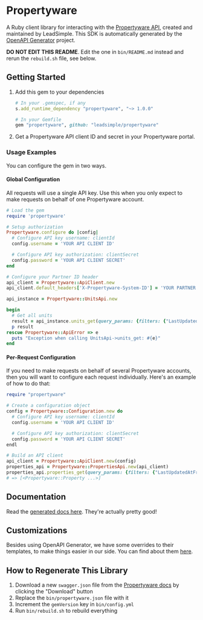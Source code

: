# Propertyware

A Ruby client library for interacting with the [Propertyware API](https://app.propertyware.com/pw/apidocs), created and maintained by LeadSimple. This SDK is automatically generated by the [OpenAPI Generator](https://openapi-generator.tech) project.

**DO NOT EDIT THIS README**. Edit the one in `bin/README.md` instead and rerun the `rebuild.sh` file, see below.

## Getting Started

1. Add this gem to your dependencies

   ```ruby
   # In your .gemspec, if any
   s.add_runtime_dependency "propertyware", "~> 1.0.0"

   # In your Gemfile
   gem "propertyware", github: "leadsimple/propertyware"
   ```

2. Get a Propertyware API client ID and secret in your Propertyware portal.

### Usage Examples

You can configure the gem in two ways.

#### Global Configuration

All requests will use a single API key. Use this when you only expect to make requests on behalf of one Propertyware account.

```ruby
# Load the gem
require 'propertyware'

# Setup authorization
Propertyware.configure do |config|
  # Configure API key username: clientId
  config.username = 'YOUR API CLIENT ID'

  # Configure API key authorization: clientSecret
  config.password = 'YOUR API CLIENT SECRET'
end

# Configure your Partner ID header
api_client = Propertyware::ApiClient.new
api_client.default_headers['X-Propertyware-System-ID'] = 'YOUR PARTNER ID'

api_instance = Propertyware::UnitsApi.new

begin
  # Get all units
  result = api_instance.units_get(query_params: {filters: {"LastUpdatedAtFrom" => '2020-12-15T16:30:46Z'}})
  p result
rescue Propertyware::ApiError => e
  puts "Exception when calling UnitsApi->units_get: #{e}"
end
```

#### Per-Request Configuration

If you need to make requests on behalf of several Propertyware accounts, then you will want to configure each request individually. Here's an example of how to do that:

```ruby
require "propertyware"

# Create a configuration object
config = Propertyware::Configuration.new do
  # Configure API key username: clientId
  config.username = 'YOUR API CLIENT ID'

  # Configure API key authorization: clientSecret
  config.password = 'YOUR API CLIENT SECRET'
endl

# Build an API client
api_client = Propertyware::ApiClient.new(config)
properties_api = Propertyware::PropertiesApi.new(api_client)
properties_api.properties_get(query_params: {filters: {"LastUpdatedAtFrom" => '2020-12-15T16:30:46Z'}})
# => [<Propertyware::Property ...>]
```

## Documentation

Read the [generated docs here](/DOCS.md). They're actually pretty good!

## Customizations

Besides using OpenAPI Generator, we have some overrides to their templates, to make things easier in our side. You can find about them [here](./CUSTOMIZATIONS.md).

## How to Regenerate This Library

1. Download a new `swagger.json` file from the [Propertyware docs](https://app.propertyware.com/pw/apidocs/) by clicking the "Download" button
2. Replace the `bin/propertyware.json` file with it
3. Increment the `gemVersion` key in `bin/config.yml`
4. Run `bin/rebuild.sh` to rebuild everything
